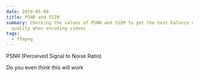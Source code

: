 ```yaml
---
date: 2019-05-08
title: PSNR and SSIM
summary: Checking the values of PSNR and SSIM to get the best balance of size and
  quality when encoding videos
tags: 
  - ffmpeg
---
```


PSNR (Perceived Signal to Noise Ratio)

Do you even think this will work
